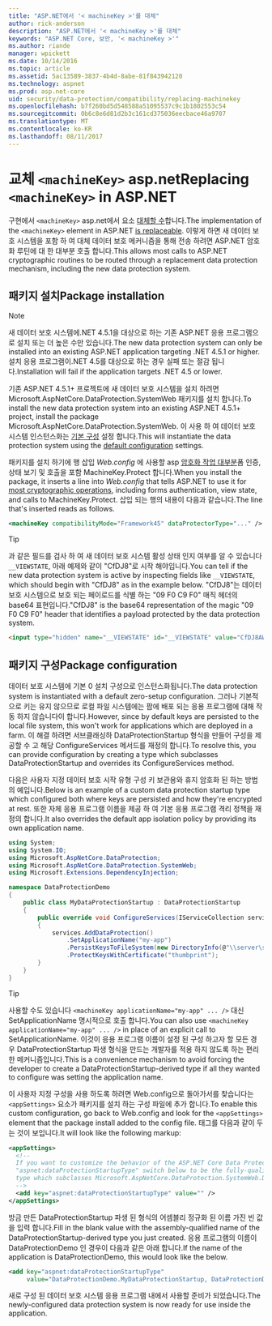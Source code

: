 ```yaml
---
title: "ASP.NET에서 '< machineKey >'를 대체"
author: rick-anderson
description: "ASP.NET에서 '< machineKey >'를 대체"
keywords: "ASP.NET Core, 보안, '< machineKey >'"
ms.author: riande
manager: wpickett
ms.date: 10/14/2016
ms.topic: article
ms.assetid: 5ac13589-3837-4b4d-8abe-81f843942120
ms.technology: aspnet
ms.prod: asp.net-core
uid: security/data-protection/compatibility/replacing-machinekey
ms.openlocfilehash: b7f260bd5d548588a51095537c9c1b1802553c54
ms.sourcegitcommit: 0b6c8e6d81d2b3c161cd375036eecbace46a9707
ms.translationtype: MT
ms.contentlocale: ko-KR
ms.lasthandoff: 08/11/2017
---
```

# <a name="replacing-machinekey-in-aspnet"></a><span data-ttu-id="f06dd-104">교체 `<machineKey>` asp.net</span><span class="sxs-lookup"><span data-stu-id="f06dd-104">Replacing `<machineKey>` in ASP.NET</span></span>

<a name=compatibility-replacing-machinekey></a>

<span data-ttu-id="f06dd-105">구현에서 `<machineKey>` asp.net에서 요소 [대체할 수](http://blogs.msdn.com/b/webdev/archive/2012/10/23/cryptographic-improvements-in-asp-net-4-5-pt-2.aspx)합니다.</span><span class="sxs-lookup"><span data-stu-id="f06dd-105">The implementation of the `<machineKey>` element in ASP.NET [is replaceable](http://blogs.msdn.com/b/webdev/archive/2012/10/23/cryptographic-improvements-in-asp-net-4-5-pt-2.aspx).</span></span> <span data-ttu-id="f06dd-106">이렇게 하면 새 데이터 보호 시스템을 포함 하 여 대체 데이터 보호 메커니즘을 통해 전송 하려면 ASP.NET 암호화 루틴에 대 한 대부분 호출 합니다.</span><span class="sxs-lookup"><span data-stu-id="f06dd-106">This allows most calls to ASP.NET cryptographic routines to be routed through a replacement data protection mechanism, including the new data protection system.</span></span>

## <a name="package-installation"></a><span data-ttu-id="f06dd-107">패키지 설치</span><span class="sxs-lookup"><span data-stu-id="f06dd-107">Package installation</span></span>

> [!NOTE]
> <span data-ttu-id="f06dd-108">새 데이터 보호 시스템에.NET 4.5.1을 대상으로 하는 기존 ASP.NET 응용 프로그램으로 설치 또는 더 높은 수만 있습니다.</span><span class="sxs-lookup"><span data-stu-id="f06dd-108">The new data protection system can only be installed into an existing ASP.NET application targeting .NET 4.5.1 or higher.</span></span> <span data-ttu-id="f06dd-109">설치 응용 프로그램이.NET 4.5를 대상으로 하는 경우 실패 또는 절감 됩니다.</span><span class="sxs-lookup"><span data-stu-id="f06dd-109">Installation will fail if the application targets .NET 4.5 or lower.</span></span>

<span data-ttu-id="f06dd-110">기존 ASP.NET 4.5.1+ 프로젝트에 새 데이터 보호 시스템을 설치 하려면 Microsoft.AspNetCore.DataProtection.SystemWeb 패키지를 설치 합니다.</span><span class="sxs-lookup"><span data-stu-id="f06dd-110">To install the new data protection system into an existing ASP.NET 4.5.1+ project, install the package Microsoft.AspNetCore.DataProtection.SystemWeb.</span></span> <span data-ttu-id="f06dd-111">이 사용 하 여 데이터 보호 시스템 인스턴스화는 [기본 구성](../configuration/default-settings.md#data-protection-default-settings) 설정 합니다.</span><span class="sxs-lookup"><span data-stu-id="f06dd-111">This will instantiate the data protection system using the [default configuration](../configuration/default-settings.md#data-protection-default-settings) settings.</span></span>

<span data-ttu-id="f06dd-112">패키지를 설치 하기에 행 삽입 *Web.config* 에 사용할 asp [암호화 작업 대부분](http://blogs.msdn.com/b/webdev/archive/2012/10/23/cryptographic-improvements-in-asp-net-4-5-pt-2.aspx)폼 인증, 상태 보기 및 호출을 포함 MachineKey.Protect 합니다.</span><span class="sxs-lookup"><span data-stu-id="f06dd-112">When you install the package, it inserts a line into *Web.config* that tells ASP.NET to use it for [most cryptographic operations](http://blogs.msdn.com/b/webdev/archive/2012/10/23/cryptographic-improvements-in-asp-net-4-5-pt-2.aspx), including forms authentication, view state, and calls to MachineKey.Protect.</span></span> <span data-ttu-id="f06dd-113">삽입 되는 행의 내용이 다음과 같습니다.</span><span class="sxs-lookup"><span data-stu-id="f06dd-113">The line that's inserted reads as follows.</span></span>

```xml
<machineKey compatibilityMode="Framework45" dataProtectorType="..." />
```

>[!TIP]
> <span data-ttu-id="f06dd-114">과 같은 필드를 검사 하 여 새 데이터 보호 시스템 활성 상태 인지 여부를 알 수 있습니다 `__VIEWSTATE`, 아래 예제와 같이 "CfDJ8"로 시작 해야입니다.</span><span class="sxs-lookup"><span data-stu-id="f06dd-114">You can tell if the new data protection system is active by inspecting fields like `__VIEWSTATE`, which should begin with "CfDJ8" as in the example below.</span></span> <span data-ttu-id="f06dd-115">"CfDJ8"는 데이터 보호 시스템으로 보호 되는 페이로드를 식별 하는 "09 F0 C9 F0" 매직 헤더의 base64 표현입니다.</span><span class="sxs-lookup"><span data-stu-id="f06dd-115">"CfDJ8" is the base64 representation of the magic "09 F0 C9 F0" header that identifies a payload protected by the data protection system.</span></span>

```html
<input type="hidden" name="__VIEWSTATE" id="__VIEWSTATE" value="CfDJ8AWPr2EQPTBGs3L2GCZOpk..." />
```

## <a name="package-configuration"></a><span data-ttu-id="f06dd-116">패키지 구성</span><span class="sxs-lookup"><span data-stu-id="f06dd-116">Package configuration</span></span>

<span data-ttu-id="f06dd-117">데이터 보호 시스템에 기본 0 설치 구성으로 인스턴스화됩니다.</span><span class="sxs-lookup"><span data-stu-id="f06dd-117">The data protection system is instantiated with a default zero-setup configuration.</span></span> <span data-ttu-id="f06dd-118">그러나 기본적으로 키는 유지 않으므로 로컬 파일 시스템에는 팜에 배포 되는 응용 프로그램에 대해 작동 하지 않습니다이 합니다.</span><span class="sxs-lookup"><span data-stu-id="f06dd-118">However, since by default keys are persisted to the local file system, this won't work for applications which are deployed in a farm.</span></span> <span data-ttu-id="f06dd-119">이 해결 하려면 서브클래싱하 DataProtectionStartup 형식을 만들어 구성을 제공할 수 고 해당 ConfigureServices 메서드를 재정의 합니다.</span><span class="sxs-lookup"><span data-stu-id="f06dd-119">To resolve this, you can provide configuration by creating a type which subclasses DataProtectionStartup and overrides its ConfigureServices method.</span></span>

<span data-ttu-id="f06dd-120">다음은 사용자 지정 데이터 보호 시작 유형 구성 키 보관용와 휴지 암호화 된 하는 방법의 예입니다.</span><span class="sxs-lookup"><span data-stu-id="f06dd-120">Below is an example of a custom data protection startup type which configured both where keys are persisted and how they're encrypted at rest.</span></span> <span data-ttu-id="f06dd-121">또한 자체 응용 프로그램 이름을 제공 하 여 기본 응용 프로그램 격리 정책을 재정의 합니다.</span><span class="sxs-lookup"><span data-stu-id="f06dd-121">It also overrides the default app isolation policy by providing its own application name.</span></span>

```csharp
using System;
using System.IO;
using Microsoft.AspNetCore.DataProtection;
using Microsoft.AspNetCore.DataProtection.SystemWeb;
using Microsoft.Extensions.DependencyInjection;

namespace DataProtectionDemo
{
    public class MyDataProtectionStartup : DataProtectionStartup
    {
        public override void ConfigureServices(IServiceCollection services)
        {
            services.AddDataProtection()
                .SetApplicationName("my-app")
                .PersistKeysToFileSystem(new DirectoryInfo(@"\\server\share\myapp-keys\"))
                .ProtectKeysWithCertificate("thumbprint");
        }
    }
}
```

>[!TIP]
> <span data-ttu-id="f06dd-122">사용할 수도 있습니다 `<machineKey applicationName="my-app" ... />` 대신 SetApplicationName 명시적으로 호출 합니다.</span><span class="sxs-lookup"><span data-stu-id="f06dd-122">You can also use `<machineKey applicationName="my-app" ... />` in place of an explicit call to SetApplicationName.</span></span> <span data-ttu-id="f06dd-123">이것이 응용 프로그램 이름이 설정 된 구성 하고자 할 모든 경우 DataProtectionStartup 파생 형식을 만드는 개발자를 적용 하지 않도록 하는 편리한 메커니즘입니다.</span><span class="sxs-lookup"><span data-stu-id="f06dd-123">This is a convenience mechanism to avoid forcing the developer to create a DataProtectionStartup-derived type if all they wanted to configure was setting the application name.</span></span>

<span data-ttu-id="f06dd-124">이 사용자 지정 구성을 사용 하도록 하려면 Web.config으로 돌아가서를 찾습니다는 `<appSettings>` 요소가 패키지를 설치 하는 구성 파일에 추가 합니다.</span><span class="sxs-lookup"><span data-stu-id="f06dd-124">To enable this custom configuration, go back to Web.config and look for the `<appSettings>` element that the package install added to the config file.</span></span> <span data-ttu-id="f06dd-125">태그를 다음과 같이 두는 것이 보입니다.</span><span class="sxs-lookup"><span data-stu-id="f06dd-125">It will look like the following markup:</span></span>

```xml
<appSettings>
  <!--
  If you want to customize the behavior of the ASP.NET Core Data Protection stack, set the
  "aspnet:dataProtectionStartupType" switch below to be the fully-qualified name of a
  type which subclasses Microsoft.AspNetCore.DataProtection.SystemWeb.DataProtectionStartup.
  -->
  <add key="aspnet:dataProtectionStartupType" value="" />
</appSettings>
```

<span data-ttu-id="f06dd-126">방금 만든 DataProtectionStartup 파생 된 형식의 어셈블리 정규화 된 이름 가진 빈 값을 입력 합니다.</span><span class="sxs-lookup"><span data-stu-id="f06dd-126">Fill in the blank value with the assembly-qualified name of the DataProtectionStartup-derived type you just created.</span></span> <span data-ttu-id="f06dd-127">응용 프로그램의 이름이 DataProtectionDemo 인 경우이 다음과 같은 아래 합니다.</span><span class="sxs-lookup"><span data-stu-id="f06dd-127">If the name of the application is DataProtectionDemo, this would look like the below.</span></span>

```xml
<add key="aspnet:dataProtectionStartupType"
     value="DataProtectionDemo.MyDataProtectionStartup, DataProtectionDemo" />
```

<span data-ttu-id="f06dd-128">새로 구성 된 데이터 보호 시스템 응용 프로그램 내에서 사용할 준비가 되었습니다.</span><span class="sxs-lookup"><span data-stu-id="f06dd-128">The newly-configured data protection system is now ready for use inside the application.</span></span>
